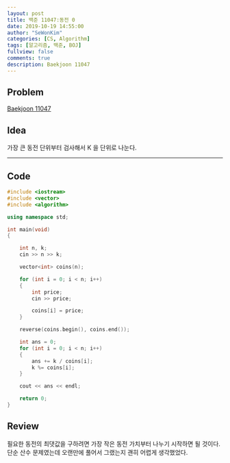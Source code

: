 ```yaml
---
layout: post
title: 백준 11047:동전 0
date: 2019-10-19 14:55:00
author: "SeWonKim"
categories: [CS, Algorithm]
tags: [알고리즘, 백준, BOJ]
fullview: false
comments: true
description: Baekjoon 11047
---
```


## Problem

[Baekjoon 11047](https://www.acmicpc.net/problem/11047)


## Idea

가장 큰 동전 단위부터 검사해서 K 을 단위로 나눈다.


---

## Code

```cpp
#include <iostream>
#include <vector>
#include <algorithm>

using namespace std;

int main(void)
{

    int n, k;
    cin >> n >> k;

    vector<int> coins(n);

    for (int i = 0; i < n; i++)
    {
        int price;
        cin >> price;

        coins[i] = price;
    }

    reverse(coins.begin(), coins.end());

    int ans = 0;
    for (int i = 0; i < n; i++)
    {
        ans += k / coins[i];
        k %= coins[i];
    }

    cout << ans << endl;

    return 0;
}
```

## Review
필요한 동전의 최댓값을 구하려면 가장 작은 동전 가치부터 나누기 시작하면 될 것이다.    
단순 산수 문제였는데 오랜만에 풀어서 그랬는지 괜히 어렵게 생각했었다.
